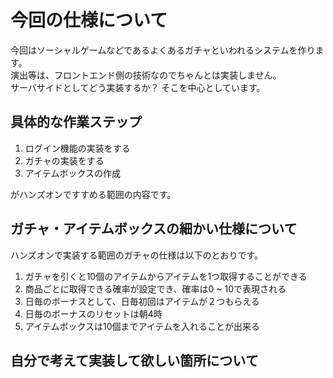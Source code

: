 # 今回の仕様について

今回はソーシャルゲームなどであるよくあるガチャといわれるシステムを作ります。  
演出等は、フロントエンド側の技術なのでちゃんとは実装しません。  
サーバサイドとしてどう実装するか？ そこを中心としています。


## 具体的な作業ステップ

1. ログイン機能の実装をする
1. ガチャの実装をする
1. アイテムボックスの作成

がハンズオンですすめる範囲の内容です。


## ガチャ・アイテムボックスの細かい仕様について

ハンズオンで実装する範囲のガチャの仕様は以下のとおりです。

1. ガチャを引くと10個のアイテムからアイテムを1つ取得することができる
1. 商品ごとに取得できる確率が設定でき、確率は0 ~ 10で表現される
1. 日毎のボーナスとして、日毎初回はアイテムが２つもらえる
1. 日毎のボーナスのリセットは朝4時
1. アイテムボックスは10個までアイテムを入れることが出来る


## 自分で考えて実装して欲しい箇所について
